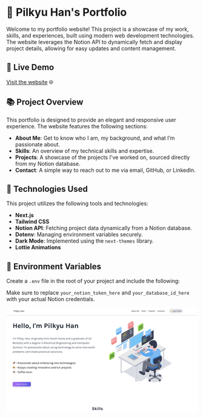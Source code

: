 # 🚀 Pilkyu Han's Portfolio
Welcome to my portfolio website! This project is a showcase of my work, skills, and experiences, built using modern web development technologies. The website leverages the Notion API to dynamically fetch and display project details, allowing for easy updates and content management.

## 🌟 Live Demo
[Visit the website](#) 🌐

## 📚 Project Overview
This portfolio is designed to provide an elegant and responsive user experience. The website features the following sections:

- **About Me**: Get to know who I am, my background, and what I’m passionate about.
- **Skills**: An overview of my technical skills and expertise.
- **Projects**: A showcase of the projects I've worked on, sourced directly from my Notion database.
- **Contact**: A simple way to reach out to me via email, GitHub, or LinkedIn.

## 🔧 Technologies Used
This project utilizes the following tools and technologies:

- **Next.js**
- **Tailwind CSS**
- **Notion API**: Fetching project data dynamically from a Notion database.
- **Dotenv**: Managing environment variables securely.
- **Dark Mode**: Implemented using the `next-themes` library.
- **Lottie Animations**

## 📁 Environment Variables
Create a `.env` file in the root of your project and include the following:


Make sure to replace `your_notion_token_here` and `your_database_id_here` with your actual Notion credentials.


![Alt text](/public/dev_portfolio.png)
